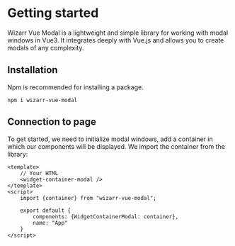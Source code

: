 # Getting started

Wizarr Vue Modal is a lightweight and simple library for working with modal windows in Vue3. It integrates deeply with Vue.js and allows you to create modals of any complexity.

## Installation
Npm is recommended for installing a package.
```shell
npm i wizarr-vue-modal
```

## Connection to page
To get started, we need to initialize modal windows, add a container in which our components will be displayed. We import the container from the library:
```vue
<template>
    // Your HTML
    <widget-container-modal />
</template>
<script>
    import {container} from "wizarr-vue-modal";

    export default {
        components: {WidgetContainerModal: container},
        name: "App"
    }
</script>
```

